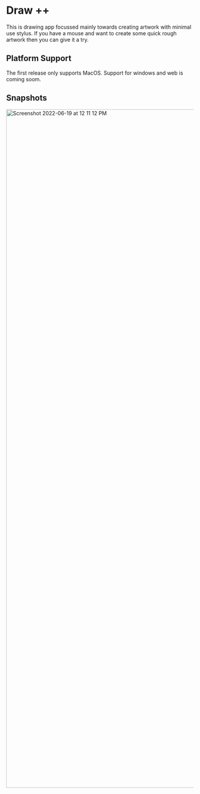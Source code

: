# Draw ++

This is drawing app focussed mainly towards creating artwork with minimal use stylus. 
If you have a mouse and want to create some quick rough artwork then you can give it a try.

## Platform Support
The first release only supports MacOS.
Support for windows and web is coming soom.

## Snapshots


<img width="1817" alt="Screenshot 2022-06-19 at 12 11 12 PM" src="https://user-images.githubusercontent.com/6642240/174469325-1efd4f6c-6d65-4e11-a8f2-96a073d58335.png">
